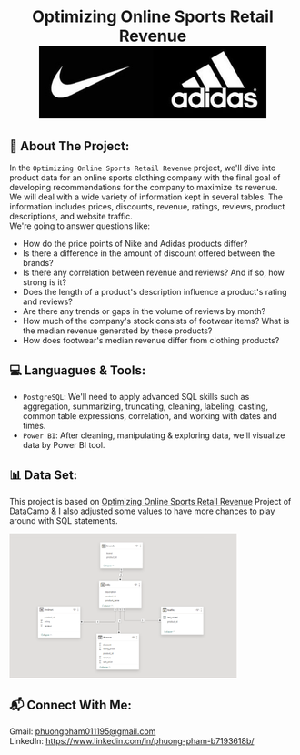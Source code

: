 <h1 align="center"> Optimizing Online Sports Retail Revenue  

<img src="https://github.com/phuongpham011195/Optimizing-Online-Sports-Retail-Revenue/blob/main/image/Adidas_Nike.jpeg" width="400" length="50"/>  

## 🎾 About The Project:
In the `Optimizing Online Sports Retail Revenue` project, we'll dive into product data for an online sports clothing company with the final goal of developing recommendations for the company to maximize its revenue.  
We will deal with a wide variety of information kept in several tables. The information includes prices, discounts, revenue, ratings, reviews, product descriptions, and website traffic.  
We're going to answer questions like:  
- How do the price points of Nike and Adidas products differ?
- Is there a difference in the amount of discount offered between the brands?
- Is there any correlation between revenue and reviews? And if so, how strong is it?
- Does the length of a product's description influence a product's rating and reviews?
- Are there any trends or gaps in the volume of reviews by month?
- How much of the company's stock consists of footwear items? What is the median revenue generated by these products?
- How does footwear's median revenue differ from clothing products?  

## 💻 Languagues & Tools:  
- `PostgreSQL`: We'll need to apply advanced SQL skills such as aggregation, summarizing, truncating, cleaning, labeling, casting, common table expressions, correlation, and working with dates and times.
- `Power BI`: After cleaning, manipulating & exploring data, we'll visualize data by Power BI tool.

## 📊 Data Set:
This project is based on <a href="https://app.datacamp.com/learn/projects/optimizing_online_revenue/guided/SQL">Optimizing Online Sports Retail Revenue</a> Project of DataCamp & I also adjusted some values to have more chances to play around with SQL statements.

<img src="https://github.com/phuongpham011195/Optimizing-Online-Sports-Retail-Revenue/blob/main/image/data%20modeling.png" width="400" length="50"/>

## 📬 Connect With Me:
Gmail: phuongpham011195@gmail.com  
LinkedIn: https://www.linkedin.com/in/phuong-pham-b7193618b/
